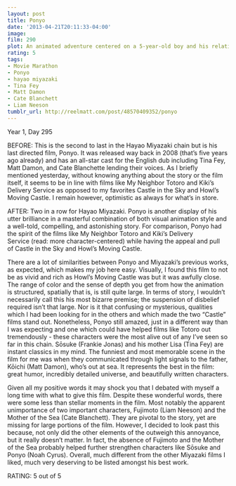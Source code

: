 ```yaml
---
layout: post
title: Ponyo
date: '2013-04-21T20:11:33-04:00'
image: 
film: 290
plot: An animated adventure centered on a 5-year-old boy and his relationship with a goldfish princess who longs to become human.
rating: 5
tags:
- Movie Marathon
- Ponyo
- hayao miyazaki
- Tina Fey
- Matt Damon
- Cate Blanchett
- Liam Neeson
tumblr_url: http://reelmatt.com/post/48570409352/ponyo
---
```


Year 1, Day 295

BEFORE: This is the second to last in the Hayao Miyazaki chain but is his last directed film, Ponyo. It was released way back in 2008 (that’s five years ago already) and has an all-star cast for the English dub including Tina Fey, Matt Damon, and Cate Blanchette lending their voices. As I briefly mentioned yesterday, without knowing anything about the story or the film itself, it seems to be in line with films like My Neighbor Totoro and Kiki’s Delivery Service as opposed to my favorites Castle in the Sky and Howl’s Moving Castle. I remain however, optimistic as always for what’s in store.

AFTER: Two in a row for Hayao Miyazaki. Ponyo is another display of his utter brilliance in a masterful combination of both visual animation style and a well-told, compelling, and astonishing story. For comparison, Ponyo had the spirit of the films like My Neighbor Totoro and Kiki’s Delivery Service (read: more character-centered) while having the appeal and pull of Castle in the Sky and Howl’s Moving Castle.

There are a lot of similarities between Ponyo and Miyazaki’s previous works, as expected, which makes my job here easy. Visually, I found this film to not be as vivid and rich as Howl’s Moving Castle was but it was awfully close. The range of color and the sense of depth you get from how the animation is structured, spatially that is, is still quite large. In terms of story, I wouldn’t necessarily call this his most bizarre premise; the suspension of disbelief required isn’t that large. Nor is it that confusing or mysterious, qualities which I had been looking for in the others and which made the two “Castle” films stand out. Nonetheless, Ponyo still amazed, just in a different way than I was expecting and one which could have helped films like Totoro out tremendously - these characters were the most alive out of any I’ve seen so far in this chain. Sōsuke (Frankie Jonas) and his mother Lisa (Tina Fey) are instant classics in my mind. The funniest and most memorable scene in the film for me was when they communicated through light signals to the father, Kōichi (Matt Damon), who’s out at sea. It represents the best in the film: great humor, incredibly detailed universe, and beautifully written characters.

Given all my positive words it may shock you that I debated with myself a long time with what to give this film. Despite these wonderful words, there were some less than stellar moments in the film. Most notably the apparent unimportance of two important characters, Fujimoto (Liam Neeson) and the Mother of the Sea (Cate Blanchett). They are pivotal to the story, yet are missing for large portions of the film. However, I decided to look past this because, not only did the other elements of the outweigh this annoyance, but it really doesn’t matter. In fact, the absence of Fujimoto and the Mother of the Sea probably helped further strengthen characters like Sōsuke and Ponyo (Noah Cyrus). Overall, much different from the other Miyazaki films I liked, much very deserving to be listed amongst his best work.

RATING: 5 out of 5
